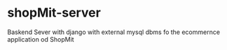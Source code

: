 # shopMit-server

Baskend Sever with django with external mysql dbms
fo the ecommernce application od ShopMit
